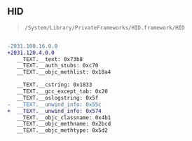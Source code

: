 ## HID

> `/System/Library/PrivateFrameworks/HID.framework/HID`

```diff

-2031.100.16.0.0
+2031.120.4.0.0
   __TEXT.__text: 0x73b8
   __TEXT.__auth_stubs: 0xc70
   __TEXT.__objc_methlist: 0x18a4

   __TEXT.__cstring: 0x1833
   __TEXT.__gcc_except_tab: 0x20
   __TEXT.__oslogstring: 0x5f
-  __TEXT.__unwind_info: 0x55c
+  __TEXT.__unwind_info: 0x574
   __TEXT.__objc_classname: 0x4b1
   __TEXT.__objc_methname: 0x2bcd
   __TEXT.__objc_methtype: 0x5d2

```
